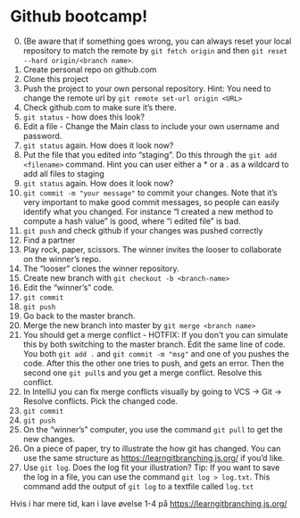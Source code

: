 # Github bootcamp!

0. (Be aware that if something goes wrong, you can always reset your local repository to match the remote by `git fetch origin` and then `git reset --hard origin/<branch name>`.
1. Create personal repo on github.com
2. Clone this project
3. Push the project to your own personal repository. Hint: You need to change the remote url by `git remote set-url origin <URL>`
4. Check github.com to make sure it’s there.
5. `git status` - how does this look?
6. Edit a file - Change the Main class to include your own username and password.
7. `git status` again. How does it look now?
8. Put the file that you edited into “staging”. Do this through the `git add <filename>` command. Hint you can user either a * or a . as a wildcard to add all files to staging
9. `git status` again. How does it look now?
10. `git commit -m "your message"` to commit your changes. Note that it’s very important to make good commit messages, so people can easily identify what you changed. For instance “I created a new method to compute a hash value” is good, where “i edited file” is bad.
11. `git push` and check github if your changes was pushed correctly
12. Find a partner
13. Play rock, paper, scissors. The winner invites the looser to collaborate on the winner’s repo.
14. The “looser” clones the winner repository.
15. Create new branch with `git checkout -b <branch-name>`
16. Edit the “winner’s” code.
17. `git commit`
18. `git push`
19. Go back to the master branch.
20. Merge the new branch into master by `git merge <branch name>`
21. You should get a merge conflict - HOTFIX: If you don't you can simulate this by both switching to the master branch. Edit the same line of code. You both `git add .` and `git commit -m "msg"` and one of you pushes the code. After this the other one tries to push, and gets an error. Then the second one `git pull`s and you get a merge conflict. Resolve this conflict. 
22. In IntelliJ you can fix merge conflicts visually by going to VCS -> Git -> Resolve conflicts. Pick the changed code.
23. `git commit`
24. `git push`
25. On the “winner’s” computer, you use the command `git pull` to get the new changes.
26. On a piece of paper, try to illustrate the how git has changed. You can use the same structure as https://learngitbranching.js.org/ if you’d like.
27. Use `git log`. Does the log fit your illustration? Tip: If you want to save the log in a file, you can use the command `git log > log.txt`. This command add the output of `git log` to a textfile called `log.txt`

Hvis i har mere tid, kan i lave øvelse 1-4 på https://learngitbranching.js.org/
